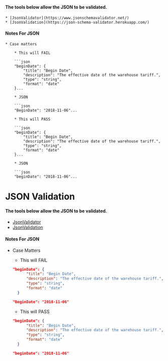 # 

#### The tools below allow the JSON to be validated.

    * [JsonValidator](https://www.jsonschemavalidator.net/)
    * [JsonValidation](https://json-schema-validator.herokuapp.com/)

#### Notes For JSON

    * Case matters

        * This will FAIL

        ```json
        "beginDate": { 
            "title": "Begin Date",
            "description": "The effective date of the warehouse tariff.",
            "type": "string",
            "format": "date"
        }...

        * JSON

        ```json
        "BeginDate": "2018-11-06"...

        * This will PASS

        ```json
        "beginDate": { 
            "title": "Begin Date",
            "description": "The effective date of the warehouse tariff.",
            "type": "string",
            "format": "date"
        }...

        * JSON

        ```json
        "beginDate": "2018-11-06"...



# JSON Validation

#### The tools below allow the JSON to be validated.

* [JsonValidator](https://www.jsonschemavalidator.net/)
* [JsonValidation](https://json-schema-validator.herokuapp.com/)

#### Notes For JSON

* Case Matters
  * This will FAIL

  ```json
  "beginDate": { 
        "title": "Begin Date",
        "description": "The effective date of the warehouse tariff.",
        "type": "string",
        "format": "date"
    }
  ```

  ```json
  "BeginDate": "2018-11-06"
  ```

  * This will PASS

  ```json
  "beginDate": { 
        "title": "Begin Date",
        "description": "The effective date of the warehouse tariff.",
        "type": "string",
        "format": "date"
    }
  ```

  ```json
  "beginDate": "2018-11-06"
  ```


